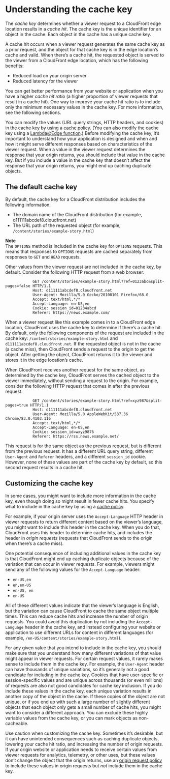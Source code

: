 # Understanding the cache key<a name="understanding-the-cache-key"></a>

The *cache key* determines whether a viewer request to a CloudFront edge location results in a *cache hit*\. The cache key is the unique identifier for an object in the cache\. Each object in the cache has a unique cache key\.

A cache hit occurs when a viewer request generates the same cache key as a prior request, and the object for that cache key is in the edge location’s cache and valid\. When there’s a cache hit, the requested object is served to the viewer from a CloudFront edge location, which has the following benefits:
+ Reduced load on your origin server
+ Reduced latency for the viewer

You can get better performance from your website or application when you have a higher *cache hit ratio* \(a higher proportion of viewer requests that result in a cache hit\)\. One way to improve your cache hit ratio is to include only the minimum necessary values in the cache key\. For more information, see the following sections\.

You can modify the values \(URL query strings, HTTP headers, and cookies\) in the cache key by using a [cache policy](controlling-the-cache-key.md)\. \(You can also modify the cache key using a [Lambda@Edge function](lambda-at-the-edge.md)\.\) Before modifying the cache key, it’s important to understand how your application is designed and when and how it might serve different responses based on characteristics of the viewer request\. When a value in the viewer request determines the response that your origin returns, you should include that value in the cache key\. But if you include a value in the cache key that doesn’t affect the response that your origin returns, you might end up caching duplicate objects\.

## The default cache key<a name="cache-key-default"></a>

By default, the cache key for a CloudFront distribution includes the following information:
+ The domain name of the CloudFront distribution \(for example, d111111abcdef8\.cloudfront\.net\)
+ The URL path of the requested object \(for example, `/content/stories/example-story.html`\)

**Note**  
The `OPTIONS` method is included in the cache key for `OPTIONS` requests\. This means that responses to `OPTIONS` requests are cached separately from responses to `GET` and `HEAD` requests\.

Other values from the viewer request are not included in the cache key, by default\. Consider the following HTTP request from a web browser\.

```
            GET /content/stories/example-story.html?ref=0123abc&split-pages=false HTTP/1.1
            Host: d111111abcdef8.cloudfront.net
            User-Agent: Mozilla/5.0 Gecko/20100101 Firefox/68.0
            Accept: text/html,*/*
            Accept-Language: en-US,en
            Cookie: session_id=01234abcd
            Referer: https://news.example.com/
```

When a viewer request like this example comes in to a CloudFront edge location, CloudFront uses the cache key to determine if there’s a cache hit\. By default, only the following components of the request are included in the cache key: `/content/stories/example-story.html` and `d111111abcdef8.cloudfront.net`\. If the requested object is not in the cache \(a cache miss\), then CloudFront sends a request to the origin to get the object\. After getting the object, CloudFront returns it to the viewer and stores it in the edge location’s cache\.

When CloudFront receives another request for the same object, as determined by the cache key, CloudFront serves the cached object to the viewer immediately, without sending a request to the origin\. For example, consider the following HTTP request that comes in after the previous request\.

```
            GET /content/stories/example-story.html?ref=xyz987&split-pages=true HTTP/1.1
            Host: d111111abcdef8.cloudfront.net
            User-Agent: Mozilla/5.0 AppleWebKit/537.36 Chrome/83.0.4103.116
            Accept: text/html,*/*
            Accept-Language: en-US,en
            Cookie: session_id=wxyz9876
            Referer: https://rss.news.example.net/
```

This request is for the same object as the previous request, but is different from the previous request\. It has a different URL query string, different `User-Agent` and `Referer` headers, and a different `session_id` cookie\. However, none of these values are part of the cache key by default, so this second request results in a cache hit\.

## Customizing the cache key<a name="cache-key-custom"></a>

In some cases, you might want to include more information in the cache key, even though doing so might result in fewer cache hits\. You specify what to include in the cache key by using a [cache policy](controlling-the-cache-key.md)\.

For example, if your origin server uses the `Accept-Language` HTTP header in viewer requests to return different content based on the viewer’s language, you might want to include this header in the cache key\. When you do that, CloudFront uses this header to determine cache hits, and includes the header in *origin requests* \(requests that CloudFront sends to the origin when there’s a cache miss\)\.

One potential consequence of including additional values in the cache key is that CloudFront might end up caching duplicate objects because of the variation that can occur in viewer requests\. For example, viewers might send any of the following values for the `Accept-Language` header:
+ `en-US,en`
+ `en,en-US`
+ `en-US, en`
+ `en-US`

All of these different values indicate that the viewer’s language is English, but the variation can cause CloudFront to cache the same object multiple times\. This can reduce cache hits and increase the number of origin requests\. You could avoid this duplication by not including the `Accept-Language` header in the cache key, and instead configuring your website or application to use different URLs for content in different languages \(for example, `/en-US/content/stories/example-story.html`\)\.

For any given value that you intend to include in the cache key, you should make sure that you understand how many different variations of that value might appear in viewer requests\. For certain request values, it rarely makes sense to include them in the cache key\. For example, the `User-Agent` header can have thousands of unique variations, so it’s generally not a good candidate for including in the cache key\. Cookies that have user\-specific or session\-specific values and are unique across thousands \(or even millions\) of requests are also not good candidates for cache key inclusion\. If you do include these values in the cache key, each unique variation results in another copy of the object in the cache\. If these copies of the object are not unique, or if you end up with such a large number of slightly different objects that each object only gets a small number of cache hits, you might want to consider a different approach\. You can exclude these highly variable values from the cache key, or you can mark objects as non\-cacheable\.

Use caution when customizing the cache key\. Sometimes it’s desirable, but it can have unintended consequences such as caching duplicate objects, lowering your cache hit ratio, and increasing the number of origin requests\. If your origin website or application needs to receive certain values from viewer requests for analytics, telemetry, or other uses, but these values don’t change the object that the origin returns, use an [origin request policy](controlling-origin-requests.md) to include these values in origin requests but *not* include them in the cache key\.